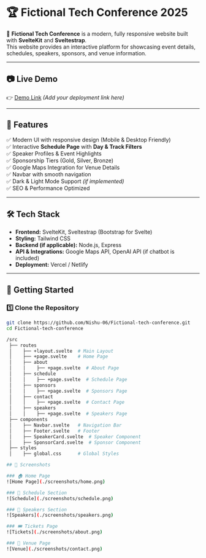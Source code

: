 # 🏆 Fictional Tech Conference 2025

🚀 **Fictional Tech Conference** is a modern, fully responsive website built with **SvelteKit** and **Sveltestrap**.  
This website provides an interactive platform for showcasing event details, schedules, speakers, sponsors, and venue information.

---

## 📷 **Live Demo**
👉 [Demo Link](https://your-deployed-link.vercel.app) _(Add your deployment link here)_

---

## 📌 **Features**
✅ Modern UI with responsive design (Mobile & Desktop Friendly)  
✅ Interactive **Schedule Page** with **Day & Track Filters**  
✅ Speaker Profiles & Event Highlights  
✅ Sponsorship Tiers (Gold, Silver, Bronze)  
✅ Google Maps Integration for Venue Details  
✅ Navbar with smooth navigation  
✅ Dark & Light Mode Support _(if implemented)_  
✅ SEO & Performance Optimized  

---

## 🛠 **Tech Stack**
- **Frontend:** SvelteKit, Sveltestrap (Bootstrap for Svelte)
- **Styling:** Tailwind CSS
- **Backend (if applicable):** Node.js, Express
- **API & Integrations:** Google Maps API, OpenAI API (if chatbot is included)
- **Deployment:** Vercel / Netlify  

---

## 🚀 **Getting Started**
### 1️⃣ **Clone the Repository**
```bash
git clone https://github.com/Nishu-06/Fictional-tech-conference.git
cd Fictional-tech-conference

/src
 ├── routes
 │    ├── +layout.svelte  # Main Layout
 │    ├── +page.svelte    # Home Page
 │    ├── about
 │    │    ├── +page.svelte  # About Page
 │    ├── schedule
 │    │    ├── +page.svelte  # Schedule Page
 │    ├── sponsors
 │    │    ├── +page.svelte  # Sponsors Page
 │    ├── contact
 │    │    ├── +page.svelte  # Contact Page
 │    ├── speakers
 │    │    ├── +page.svelte  # Speakers Page
 ├── components
 │    ├── Navbar.svelte   # Navigation Bar
 │    ├── Footer.svelte   # Footer
 │    ├── SpeakerCard.svelte  # Speaker Component
 │    ├── SponsorCard.svelte  # Sponsor Component
 ├── styles
 │    ├── global.css      # Global Styles

## 📸 Screenshots

### 🏠 Home Page
![Home Page](./screenshots/home.png)

### 📅 Schedule Section
![Schedule](./screenshots/schedule.png)

### 🎤 Speakers Section
![Speakers](./screenshots/speakers.png)

### 🎟️ Tickets Page
![Tickets](./screenshots/about.png)

### 📍 Venue Page
![Venue](./screenshots/contact.png)

